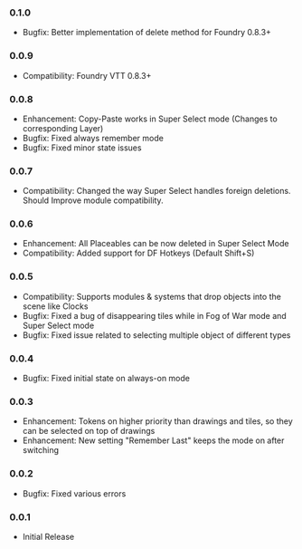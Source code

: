 ### 0.1.0
* Bugfix: Better implementation of delete method for Foundry 0.8.3+

### 0.0.9
* Compatibility: Foundry VTT 0.8.3+

### 0.0.8
* Enhancement: Copy-Paste works in Super Select mode (Changes to corresponding Layer)
* Bugfix: Fixed always remember mode
* Bugfix: Fixed minor state issues

### 0.0.7
* Compatibility: Changed the way Super Select handles foreign deletions. Should Improve module compatibility.

### 0.0.6
* Enhancement: All Placeables can be now deleted in Super Select Mode 
* Compatibility: Added support for DF Hotkeys (Default Shift+S)

### 0.0.5
* Compatibility: Supports modules & systems that drop objects into the scene like Clocks
* Bugfix: Fixed a bug of disappearing tiles while in Fog of War mode and Super Select mode
* Bugfix: Fixed issue related to selecting multiple object of different types

### 0.0.4
* Bugfix: Fixed initial state on always-on mode

### 0.0.3
* Enhancement: Tokens on higher priority than drawings and tiles, so they can be selected on top of drawings
* Enhancement: New setting "Remember Last" keeps the mode on after switching 

### 0.0.2
* Bugfix: Fixed various errors

### 0.0.1
* Initial Release